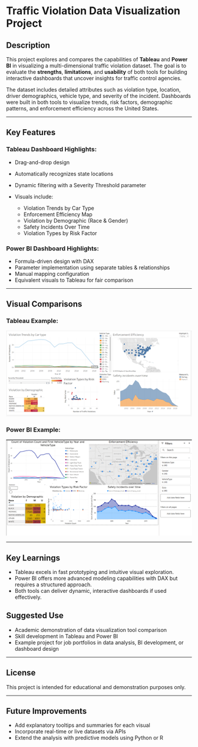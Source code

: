 # Traffic Violation Data Visualization Project

## Description

This project explores and compares the capabilities of **Tableau** and **Power BI** in visualizing a multi-dimensional traffic violation dataset. The goal is to evaluate the **strengths**, **limitations**, and **usability** of both tools for building interactive dashboards that uncover insights for traffic control agencies.

The dataset includes detailed attributes such as violation type, location, driver demographics, vehicle type, and severity of the incident. Dashboards were built in both tools to visualize trends, risk factors, demographic patterns, and enforcement efficiency across the United States.


---

## Key Features

### Tableau Dashboard Highlights:

* Drag-and-drop design
* Automatically recognizes state locations
* Dynamic filtering with a Severity Threshold parameter
* Visuals include:

  * Violation Trends by Car Type
  * Enforcement Efficiency Map
  * Violation by Demographic (Race & Gender)
  * Safety Incidents Over Time
  * Violation Types by Risk Factor

### Power BI Dashboard Highlights:

* Formula-driven design with DAX
* Parameter implementation using separate tables & relationships
* Manual mapping configuration
* Equivalent visuals to Tableau for fair comparison

---

## Visual Comparisons

### Tableau Example:

![Tableau Dashboard](img/img1.png)

### Power BI Example:

![Power BI Dashboard](img/img2.png)

---

## Key Learnings

* Tableau excels in fast prototyping and intuitive visual exploration.
* Power BI offers more advanced modeling capabilities with DAX but requires a structured approach.
* Both tools can deliver dynamic, interactive dashboards if used effectively.



## Suggested Use

* Academic demonstration of data visualization tool comparison
* Skill development in Tableau and Power BI
* Example project for job portfolios in data analysis, BI development, or dashboard design

---

## License

This project is intended for educational and demonstration purposes only.

---

## Future Improvements

* Add explanatory tooltips and summaries for each visual
* Incorporate real-time or live datasets via APIs
* Extend the analysis with predictive models using Python or R
